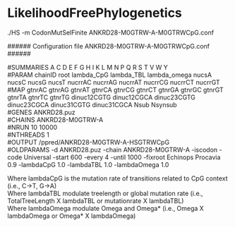 # LikelihoodFreePhylogenetics


./HS -m CodonMutSelFinite ANKRD28-M0GTRW-A-M0GTRWCpG.conf

\###### Configuration file ANKRD28-M0GTRW-A-M0GTRWCpG.conf ######

\#SUMMARIES  A C D E F G H I K L M N P Q R S T V W Y <br>
\#PARAM  chainID root    lambda_CpG  lambda_TBL  lambda_omega    nucsA   nucsC   nucsG   nucsT   nucrrAC nucrrAG nucrrAT nucrrCG nucrrCT nucrrGT <br>
\#MAP    gtnrAC  gtnrAG  gtnrAT  gtnrCA  gtnrCG  gtnrCT  gtnrGA  gtnrGC  gtnrGT  gtnrTA  gtnrTC  gtnrTG  dinuc12CGTG dinuc12CGCA dinuc23CGTG dinuc23CGCA dinuc31CGTG dinuc31CGCA Nsub  Nsynsub <br>
\#GENES ANKRD28.puz <br>
\#CHAINS ANKRD28-M0GTRW-A <br>
\#NRUN 10 10000 <br>
\#NTHREADS 1 <br>
\#OUTPUT /ppred/ANKRD28-M0GTRW-A-HSGTRWCpG <br>
\#OLDPARAMS -d ANKRD28.puz -chain ANKRD28-M0GTRW-A -iscodon -code Universal -start 600 -every 4 -until 1000 -fixroot Echinops Procavia 0.9 -lambdaCpG 1.0 -lambdaTBL 1.0 -lambdaOmega 1.0<br>


Where lambdaCpG is the mutation rate of transitions related to CpG context (i.e., C->T, G->A) <br>
Where lambdaTBL modulate treelength or global mutation rate (i.e., TotalTreeLength X lambdaTBL or mutationrate X lambdaTBL) <br>
Where lambdaOmega modulate Omega and Omega* (i.e., Omega X lambdaOmega or Omega* X lambdaOmega) <br>



